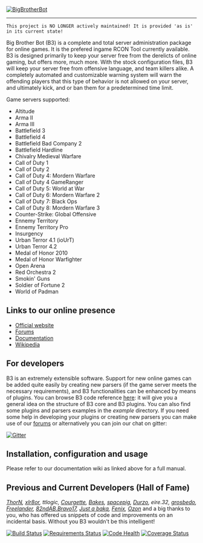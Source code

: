 [![BigBrotherBot](http://www.bigbrotherbot.net/images/b3-logo-light-text.png)](http://forum.bigbrotherbot.net/)

**********

```
This project is NO LONGER actively maintained! It is provided 'as is' in its current state!
```

Big Brother Bot (B3) is a complete and total server administration package for online games. It is the prefered ingame
RCON Tool currently available. B3 is designed primarily to keep your server free from the derelicts of online gaming,
but offers more, much more. With the stock configuration files, B3 will keep your server free from offensive language,
and team killers alike. A completely automated and customizable warning system will warn the offending players that this
type of behavior is not allowed on your server, and ultimately kick, and or ban them for a predetermined time limit.

Game servers supported: 

- Altitude
- Arma II
- Arma III
- Battlefield 3
- Battlefield 4
- Battlefield Bad Company 2
- Battlefield Hardline
- Chivalry Medieval Warfare
- Call of Duty 1
- Call of Duty 2
- Call of Duty 4: Mordern Warfare
- Call of Duty 4 GameRanger
- Call of Duty 5: World at War
- Call of Duty 6: Mordern Warfare 2
- Call of Duty 7: Black Ops
- Call of Duty 8: Mordern Warfare 3
- Counter-Strike: Global Offensive
- Ennemy Territory
- Ennemy Territory Pro
- Insurgency
- Urban Terror 4.1 (ioUrT)
- Urban Terror 4.2
- Medal of Honor 2010
- Medal of Honor Warfighter
- Open Arena
- Red Orchestra 2
- Smokin' Guns
- Soldier of Fortune 2
- World of Padman

## Links to our online presence

* [Official website](http://www.bigbrotherbot.net)
* [Forums](http://forum.bigbrotherbot.net)
* [Documentation](http://wiki.bigbrotherbot.net/)
* [Wikipedia](http://en.wikipedia.org/wiki/Big_Brother_Bot)

## For developers

B3 is an extremely extensible software. Support for new online games can be added quite easily by creating new parsers
(if the game server meets the necessary requirements), and B3 functionalities can be enhanced by means of plugins. You 
can browse B3 code reference [here](http://doc.bigbrotherbot.net/): it will give you a general idea on the structure of B3 
core and B3 plugins. You can also find some plugins and parsers examples in the _example_ directory. If you need some 
help in developing your plugins or creating new parsers you can make use of our  [forums](http://forum.bigbrotherbot.net) 
or alternatively you can join our chat on gitter:

[![Gitter](https://badges.gitter.im/Join%20Chat.svg)](https://gitter.im/BigBrotherBot/big-brother-bot?utm_source=badge&utm_medium=badge&utm_campaign=pr-badge)

## Installation, configuration and usage

Please refer to our documentation wiki as linked above for a full manual.

## Previous and Current Developers (Hall of Fame)

_[ThorN], [xlr8or], ttlogic, [Courgette], [Bakes], [spacepig], [Durzo], eire.32, [grosbedo], [Freelander], [82ndAB.Bravo17], 
[Just a baka], [Fenix], [Ozon]_ and a big thanks to you, who has offered us snippets of code and improvements on an 
incidental basis. Without you B3 wouldn't be this intelligent!

[![Build Status](https://travis-ci.org/BigBrotherBot/big-brother-bot.svg?branch=master)](https://travis-ci.org/BigBrotherBot/big-brother-bot) 
[![Requirements Status](https://requires.io/github/BigBrotherBot/big-brother-bot/requirements.svg?branch=master)](https://requires.io/github/BigBrotherBot/big-brother-bot/requirements/?branch=master)
[![Code Health](https://landscape.io/github/BigBrotherBot/big-brother-bot/master/landscape.svg?style=flat)](https://landscape.io/github/BigBrotherBot/big-brother-bot/master)
[![Coverage Status](https://coveralls.io/repos/BigBrotherBot/big-brother-bot/badge.svg?branch=master)](https://coveralls.io/r/BigBrotherBot/big-brother-bot?branch=master)

[ThorN]: https://github.com/six8
[xlr8or]: https://github.com/markweirath
[Courgette]: https://github.com/thomasleveil
[Bakes]: https://github.com/j-baker
[spacepig]: https://github.com/spacepig
[Durzo]: https://github.com/durzo
[grosbedo]: https://github.com/grosbedo
[Freelander]: https://github.com/ozguruysal
[82ndAB.Bravo17]: https://github.com/82ndab-Bravo17
[Just a baka]: https://github.com/justabaka
[Fenix]: https://github.com/danielepantaleone
[Ozon]: https://github.com/ozon
